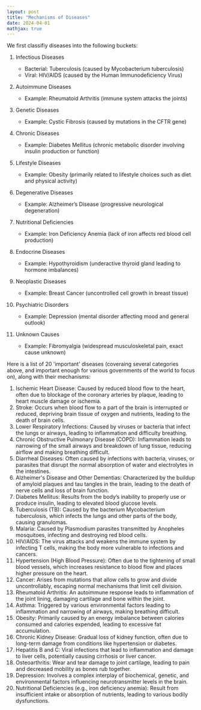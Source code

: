 ```yaml
---
layout: post
title: "Mechanisms of Diseases"
date: 2024-04-01
mathjax: true
---
```


We first classifiy diseases into the following buckets: 

1. Infectious Diseases
	- Bacterial: Tuberculosis (caused by Mycobacterium tuberculosis)
	- Viral: HIV/AIDS (caused by the Human Immunodeficiency Virus)

2. Autoimmune Diseases
	- Example: Rheumatoid Arthritis (immune system attacks the joints)

3. Genetic Diseases
	- Example: Cystic Fibrosis (caused by mutations in the CFTR gene)

4. Chronic Diseases
	- Example: Diabetes Mellitus (chronic metabolic disorder involving insulin production or function)

5. Lifestyle Diseases
	- Example: Obesity (primarily related to lifestyle choices such as diet and physical activity)

6. Degenerative Diseases
	- Example: Alzheimer’s Disease (progressive neurological degeneration)

7. Nutritional Deficiencies
	- Example: Iron Deficiency Anemia (lack of iron affects red blood cell production)

8. Endocrine Diseases
	- Example: Hypothyroidism (underactive thyroid gland leading to hormone imbalances)

9. Neoplastic Diseases
	- Example: Breast Cancer (uncontrolled cell growth in breast tissue)

10. Psychiatric Disorders
	- Example: Depression (mental disorder affecting mood and general outlook)

11. Unknown Causes
	- Example: Fibromyalgia (widespread musculoskeletal pain, exact cause unknown)

Here is a list of 20 'important' diseases (coveraing several categories above, and important enough for various governments of the world to focus on), along with their mechanisms: 

1. Ischemic Heart Disease: Caused by reduced blood flow to the heart, often due to blockage of the coronary arteries by plaque, leading to heart muscle damage or ischemia.
2. Stroke: Occurs when blood flow to a part of the brain is interrupted or reduced, depriving brain tissue of oxygen and nutrients, leading to the death of brain cells.
3. Lower Respiratory Infections: Caused by viruses or bacteria that infect the lungs or airways, leading to inflammation and difficulty breathing.
4. Chronic Obstructive Pulmonary Disease (COPD): Inflammation leads to narrowing of the small airways and breakdown of lung tissue, reducing airflow and making breathing difficult.
5. Diarrheal Diseases: Often caused by infections with bacteria, viruses, or parasites that disrupt the normal absorption of water and electrolytes in the intestines.
6. Alzheimer's Disease and Other Dementias: Characterized by the buildup of amyloid plaques and tau tangles in the brain, leading to the death of nerve cells and loss of brain function.
7. Diabetes Mellitus: Results from the body’s inability to properly use or produce insulin, leading to elevated blood glucose levels.
8. Tuberculosis (TB): Caused by the bacterium Mycobacterium tuberculosis, which infects the lungs and other parts of the body, causing granulomas.
9. Malaria: Caused by Plasmodium parasites transmitted by Anopheles mosquitoes, infecting and destroying red blood cells.
10. HIV/AIDS: The virus attacks and weakens the immune system by infecting T cells, making the body more vulnerable to infections and cancers.
11. Hypertension (High Blood Pressure): Often due to the tightening of small blood vessels, which increases resistance to blood flow and places higher pressure on the heart.
12. Cancer: Arises from mutations that allow cells to grow and divide uncontrollably, escaping normal mechanisms that limit cell division.
13. Rheumatoid Arthritis: An autoimmune response leads to inflammation of the joint lining, damaging cartilage and bone within the joint.
14. Asthma: Triggered by various environmental factors leading to inflammation and narrowing of airways, making breathing difficult.
15. Obesity: Primarily caused by an energy imbalance between calories consumed and calories expended, leading to excessive fat accumulation.
16. Chronic Kidney Disease: Gradual loss of kidney function, often due to long-term damage from conditions like hypertension or diabetes.
17. Hepatitis B and C: Viral infections that lead to inflammation and damage to liver cells, potentially causing cirrhosis or liver cancer.
18. Osteoarthritis: Wear and tear damage to joint cartilage, leading to pain and decreased mobility as bones rub together.
19. Depression: Involves a complex interplay of biochemical, genetic, and environmental factors influencing neurotransmitter levels in the brain.
20. Nutritional Deficiencies (e.g., iron deficiency anemia): Result from insufficient intake or absorption of nutrients, leading to various bodily dysfunctions.






